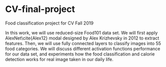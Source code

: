 # CV-final-project
Food classification project for CV Fall 2019

In this work, we will use reduced-size Food101 data set. We will first apply AlexNet\cite{Alex12} modal designed by Alex Krizhevsky in 2012 to extract features. Then, we will use fully connected layers to classify images into 55 food categories. We will discuss different activation functions performance for our data set, and experiments how the food classification and calorie detection works for real image taken in our daily life.

